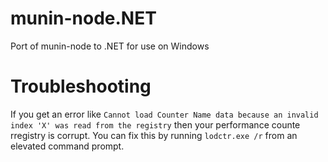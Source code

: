 munin-node.NET
==============

Port of munin-node to .NET for use on Windows

Troubleshooting
===============

If you get an error like `Cannot load Counter Name data because an invalid index 'X' was read from the registry` then your performance counte rregistry is corrupt.
You can fix this by running `lodctr.exe /r` from an elevated command prompt.